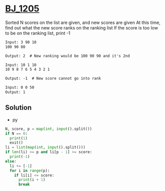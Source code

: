 # [BJ_1205](https://acmicpc.net/problem/1205)

Sorted N scores on the list are given, and new scores are given
At this time, find out what the new score ranks on the ranking list
If the score is too low to be on the ranking list, print -1

```txt
Input: 3 90 10
100 90 80

Output: 2  # New ranking would be 100 90 90 and it's 2nd

Input: 10 1 10
10 9 8 7 6 5 4 3 2 1

Output: -1  # New score cannot go into rank

Input: 0 0 50
Output: 1
```

## Solution

* py

```py
N, score, p = map(int, input().split())
if N == 0:
  print(1)
  exit()
li = list(map(int, input().split()))
if len(li) >= p and li[p - 1] >= score:
  print(-1)
else:
  li += [-1]
  for i in range(p):
    if li[i] <= score:
      print(i + 1)
      break
```
